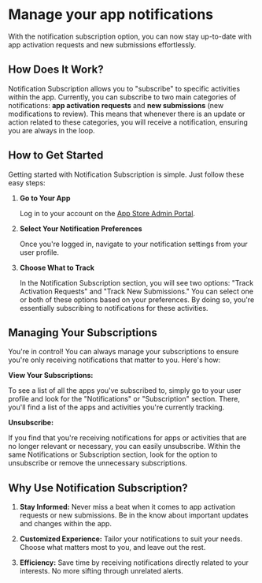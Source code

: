 # Manage your app notifications

With the notification subscription option, you can now stay up-to-date with app activation requests and new submissions effortlessly.

## How Does It Work?

Notification Subscription allows you to "subscribe" to specific activities within the app. Currently, you can subscribe to two main categories of notifications: **app activation requests** and **new submissions** (new modifications to review). This means that whenever there is an update or action related to these categories, you will receive a notification, ensuring you are always in the loop.

## How to Get Started

Getting started with Notification Subscription is simple. Just follow these easy steps:

1. **Go to Your App**

   Log in to your account on the [App Store Admin Portal](https://manage.apps.akeneo.com/).

2. **Select Your Notification Preferences**

   Once you're logged in, navigate to your notification settings from your user profile.

3. **Choose What to Track**

   In the Notification Subscription section, you will see two options: "Track Activation Requests" and "Track New Submissions." You can select one or both of these options based on your preferences. By doing so, you're essentially subscribing to notifications for these activities.

## Managing Your Subscriptions

You're in control! You can always manage your subscriptions to ensure you're only receiving notifications that matter to you. Here's how:

**View Your Subscriptions:**

To see a list of all the apps you've subscribed to, simply go to your user profile and look for the "Notifications" or "Subscription" section. There, you'll find a list of the apps and activities you're currently tracking.

**Unsubscribe:**

If you find that you're receiving notifications for apps or activities that are no longer relevant or necessary, you can easily unsubscribe. Within the same Notifications or Subscription section, look for the option to unsubscribe or remove the unnecessary subscriptions.

## Why Use Notification Subscription?

1. **Stay Informed:** Never miss a beat when it comes to app activation requests or new submissions. Be in the know about important updates and changes within the app.

2. **Customized Experience:** Tailor your notifications to suit your needs. Choose what matters most to you, and leave out the rest.

3. **Efficiency:** Save time by receiving notifications directly related to your interests. No more sifting through unrelated alerts.

